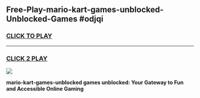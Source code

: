
## Free-Play-mario-kart-games-unblocked-Unblocked-Games #odjqi
<h3>
<a href="https://news.freeplayer.one?title=mario-kart-games-unblocked&ref=8M">CLICK TO PLAY</a></h3>
<hr>

<h3>
<a href="https://news.freeplayer.one?title=mario-kart-games-unblocked&ref=8M">CLICK 2 PLAY</a>
  
</h3>

<a href="https://news.freeplayer.one?title=mario-kart-games-unblocked&ref=8M"><img src="https://clearcache.store/games.png"></a>


**mario-kart-games-unblocked games unblocked: Your Gateway to Fun and Accessible Online Gaming**
